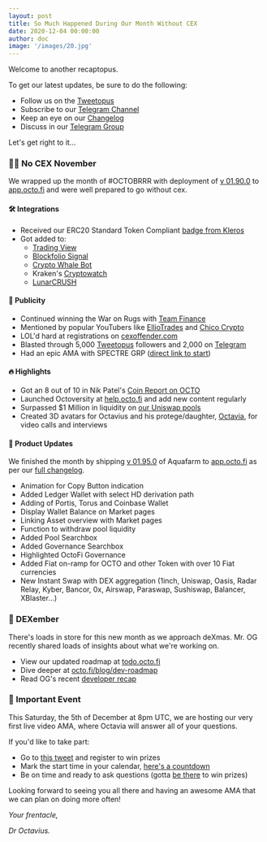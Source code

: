 ```yaml
---
layout: post
title: So Much Happened During Our Month Without CEX
date: 2020-12-04 00:00:00
author: doc
image: '/images/20.jpg'
---
```


Welcome to another recaptopus. 

To get our latest updates, be sure to do the following:

- Follow us on the [Tweetopus](https://twitter.com/octofinance)
- Subscribe to our [Telegram Channel](https://t.me/OctoFiNews)
- Keep an eye on our [Changelog](https://log.octo.fi)
- Discuss in our [Telegram Group](https:.//t.me/OctoFiCommunity)

Let's get right to it...

### 🙅‍♀️ No CEX November

We wrapped up the month of \#OCTOBRRR with deployment of [v 01.90.0](https://docs.octo.fi/docs/changelog/#01900-october-31-2020) to [app.octo.fi](https://app.octo.fi) and were well prepared to go without cex.

#### 🛠️ Integrations

- Received our ERC20 Standard Token Compliant [badge from Kleros](https://t.me/OctoFiNews/178)
- Got added to: 
	- [Trading View](https://www.tradingview.com/symbols/OCTOUSDC) 
	- [Blockfolio Signal](https://blockfolio.com/coin/OCTO)
	- [Crypto Whale Bot](https://t.me/cryptowhalebot)
	- Kraken's [Cryptowatch](https://cryptowat.ch/charts/UNISWAP-V2:OCTO-USDC)
	- [LunarCRUSH](http://lunarcrush.com/coins/octo/octofi)

#### 📣 Publicity

- Continued winning the War on Rugs with [Team Finance](https://team.finance)
- Mentioned by popular YouTubers like [EllioTrades](https://youtu.be/LECTO5uZ_PE?t=554) and [Chico Crypto](https://youtu.be/0R9Qb0fX0rI?t=698)
- LOL'd hard at registrations on [cexoffender.com](https://cexoffender.com)
- Blasted through 5,000 [Tweetopus](https://twitter.com/octofinance) followers and 2,000 on [Telegram](https://t.me/OctoFiCommunity)
- Had an epic AMA with SPECTRE GRP ([direct link to start](http://t.me/SPECTRE_GRP/194878))

#### 🔥 Highlights

- Got an 8 out of 10 in Nik Patel's [Coin Report on OCTO](https://www.altcointradershandbook.com/coin-report-octofi/)
- Launched Octoversity at [help.octo.fi](https://help.octo.fi) and add new content regularly
- Surpassed $1 Million in liquidity on [our Uniswap pools](https://uni.octo.fi)
- Created 3D avatars for Octavius and his protege/daughter, [Octavia](http://twitter.com/octofinance/status/1333730722914340867), for video calls and interviews

#### 🚀 Product Updates

We finished the month by shipping  [v  01.95.0](https://docs.octo.fi/docs/changelog/#01950-november-29-2020) of Aquafarm to [app.octo.fi](https://app.octo.fi) as per our [full changelog](https://log.octo.fi).

- Animation for Copy Button indication
- Added Ledger Wallet with select HD derivation path
- Adding of Portis, Torus and Coinbase Wallet
- Display Wallet Balance on Market pages
- Linking Asset overview with Market pages
- Function to withdraw pool liquidity
- Added Pool Searchbox
- Added Governance Searchbox
- Highlighted OctoFi Governance
- Added Fiat on-ramp for OCTO and other Token with over 10 Fiat currencies
- New Instant Swap with DEX aggregation (1inch, Uniswap, Oasis, Radar Relay, Kyber, Bancor, 0x, Airswap, Paraswap, Sushiswap, Balancer, XBlaster…)

### 🎄 DEXember

There's loads in store for this new month as we approach deXmas. Mr. OG recently shared loads of insights about what we're working on.

- View our updated roadmap at [todo.octo.fi](https://todo.octo.fi)
- Dive deeper at [octo.fi/blog/dev-roadmap](/blog/dev-roadmap)
- Read OG's recent [developer recap](/blog/dev-recap-nov) 

### 🎉 Important Event

This Saturday, the 5th of December at 8pm UTC, we are hosting our very first live video AMA, where Octavia will answer all of your questions.

If you'd like to take part: 

- Go to [this tweet](http://twitter.com/octofinance/status/1333730722914340867) and register to win prizes
- Mark the start time in your calendar, [here's a countdown](https://coinmarketcap.com/headlines/events/dexember-live-video-ama-octofi/)
- Be on time and ready to ask questions (gotta [be there](https://t.me/OctoFiCommunity) to win prizes)

Looking forward to seeing you all there and having an awesome AMA that we can plan on doing more often!

*Your frentacle,* 

*Dr Octavius.*
